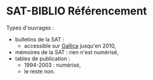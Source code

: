 # SAT-BIBLIO Référencement

Types d'ouvrages :
- bulletins de la SAT :
  - accessible sur [Gallica](https://gallica.bnf.fr/ark:/12148/cb34429572f/date.item) jusqu'en 2010,
- mémoires de la SAT : rien n'est numérisé,
- tables de publication :
  - 1994-2003 : numérisé,
  - le reste non.


